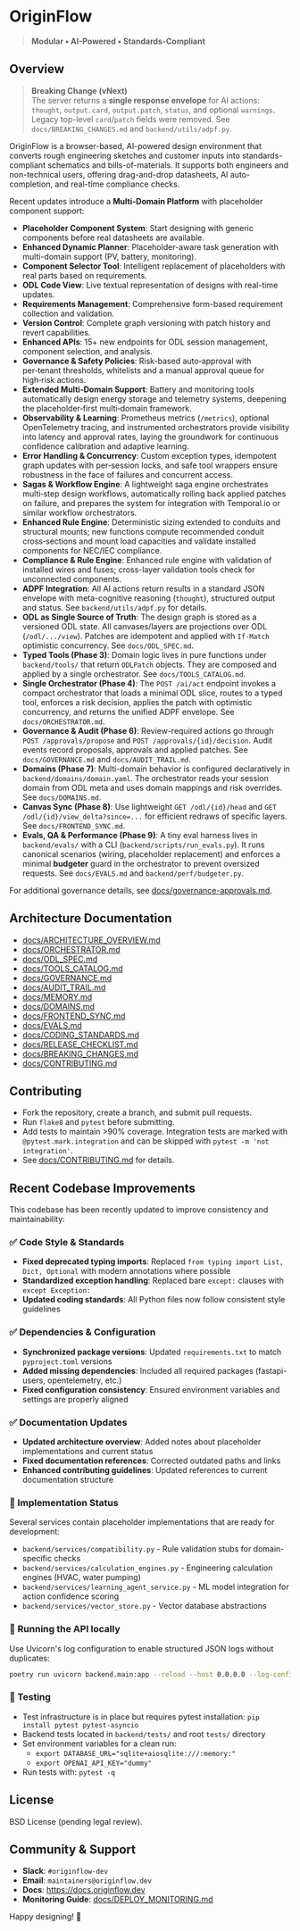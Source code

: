 # OriginFlow

> **Modular • AI-Powered • Standards-Compliant**

## Overview

> **Breaking Change (vNext)**  
> The server returns a **single response envelope** for AI actions: `thought`, `output.card`, `output.patch`, `status`, and optional `warnings`. Legacy top-level `card`/`patch` fields were removed. See `docs/BREAKING_CHANGES.md` and `backend/utils/adpf.py`.

OriginFlow is a browser-based, AI-powered design environment that converts rough engineering sketches and customer inputs into standards-compliant schematics and bills-of-materials. It supports both engineers and non-technical users, offering drag-and-drop datasheets, AI auto-completion, and real-time compliance checks.

Recent updates introduce a **Multi-Domain Platform** with placeholder component support:

- **Placeholder Component System**: Start designing with generic components before real datasheets are available.
- **Enhanced Dynamic Planner**: Placeholder-aware task generation with multi-domain support (PV, battery, monitoring).
- **Component Selector Tool**: Intelligent replacement of placeholders with real parts based on requirements.
- **ODL Code View**: Live textual representation of designs with real-time updates.
- **Requirements Management**: Comprehensive form-based requirement collection and validation.
- **Version Control**: Complete graph versioning with patch history and revert capabilities.
- **Enhanced APIs**: 15+ new endpoints for ODL session management, component selection, and analysis.
- **Governance & Safety Policies**: Risk-based auto‑approval with per‑tenant thresholds, whitelists and a manual approval queue for high‑risk actions.
- **Extended Multi‑Domain Support**: Battery and monitoring tools automatically design energy storage and telemetry systems, deepening the placeholder‑first multi‑domain framework.
- **Observability & Learning**: Prometheus metrics (`/metrics`), optional OpenTelemetry tracing, and instrumented orchestrators provide visibility into latency and approval rates, laying the groundwork for continuous confidence calibration and adaptive learning.
- **Error Handling & Concurrency**: Custom exception types, idempotent graph updates with per‑session locks, and safe tool wrappers ensure robustness in the face of failures and concurrent access.
- **Sagas & Workflow Engine**: A lightweight saga engine orchestrates multi‑step design workflows, automatically rolling back applied patches on failure, and prepares the system for integration with Temporal.io or similar workflow orchestrators.
- **Enhanced Rule Engine**: Deterministic sizing extended to conduits and structural mounts; new functions compute recommended conduit cross‑sections and mount load capacities and validate installed components for NEC/IEC compliance.
- **Compliance & Rule Engine**: Enhanced rule engine with validation of installed wires and fuses; cross-layer validation tools check for unconnected components.
- **ADPF Integration**: All AI actions return results in a standard JSON envelope with meta-cognitive reasoning (`thought`), structured output and status. See `backend/utils/adpf.py` for details.
- **ODL as Single Source of Truth**: The design graph is stored as a versioned ODL state. All canvases/layers are projections over ODL (`/odl/.../view`). Patches are idempotent and applied with `If-Match` optimistic concurrency. See `docs/ODL_SPEC.md`.
- **Typed Tools (Phase 3)**: Domain logic lives in pure functions under `backend/tools/` that return `ODLPatch` objects. They are composed and applied by a single orchestrator. See `docs/TOOLS_CATALOG.md`.
- **Single Orchestrator (Phase 4)**: The `POST /ai/act` endpoint invokes a compact orchestrator that loads a minimal ODL slice, routes to a typed tool, enforces a risk decision, applies the patch with optimistic concurrency, and returns the unified ADPF envelope. See `docs/ORCHESTRATOR.md`.
- **Governance & Audit (Phase 6)**: Review-required actions go through `POST /approvals/propose` and `POST /approvals/{id}/decision`. Audit events record proposals, approvals and applied patches. See `docs/GOVERNANCE.md` and `docs/AUDIT_TRAIL.md`.
- **Domains (Phase 7)**: Multi-domain behavior is configured declaratively in `backend/domains/domain.yaml`. The orchestrator reads your session domain from ODL meta and uses domain mappings and risk overrides. See `docs/DOMAINS.md`.
- **Canvas Sync (Phase 8)**: Use lightweight `GET /odl/{id}/head` and `GET /odl/{id}/view_delta?since=...` for efficient redraws of specific layers. See `docs/FRONTEND_SYNC.md`.
- **Evals, QA & Performance (Phase 9)**: A tiny eval harness lives in `backend/evals/` with a CLI (`backend/scripts/run_evals.py`). It runs canonical scenarios (wiring, placeholder replacement) and enforces a minimal **budgeter** guard in the orchestrator to prevent oversized requests. See `docs/EVALS.md` and `backend/perf/budgeter.py`.

For additional governance details, see [docs/governance-approvals.md](docs/governance-approvals.md).

## Architecture Documentation

- [docs/ARCHITECTURE_OVERVIEW.md](docs/ARCHITECTURE_OVERVIEW.md)
- [docs/ORCHESTRATOR.md](docs/ORCHESTRATOR.md)
- [docs/ODL_SPEC.md](docs/ODL_SPEC.md)
- [docs/TOOLS_CATALOG.md](docs/TOOLS_CATALOG.md)
- [docs/GOVERNANCE.md](docs/GOVERNANCE.md)
- [docs/AUDIT_TRAIL.md](docs/AUDIT_TRAIL.md)
- [docs/MEMORY.md](docs/MEMORY.md)
- [docs/DOMAINS.md](docs/DOMAINS.md)
- [docs/FRONTEND_SYNC.md](docs/FRONTEND_SYNC.md)
- [docs/EVALS.md](docs/EVALS.md)
- [docs/CODING_STANDARDS.md](docs/CODING_STANDARDS.md)
- [docs/RELEASE_CHECKLIST.md](docs/RELEASE_CHECKLIST.md)
- [docs/BREAKING_CHANGES.md](docs/BREAKING_CHANGES.md)
- [docs/CONTRIBUTING.md](docs/CONTRIBUTING.md)

## Contributing

- Fork the repository, create a branch, and submit pull requests.
- Run `flake8` and `pytest` before submitting.
- Add tests to maintain >90% coverage. Integration tests are marked with `@pytest.mark.integration` and can be skipped with `pytest -m 'not integration'`.
- See [docs/CONTRIBUTING.md](docs/CONTRIBUTING.md) for details.

## Recent Codebase Improvements

This codebase has been recently updated to improve consistency and maintainability:

### ✅ Code Style & Standards
- **Fixed deprecated typing imports**: Replaced `from typing import List, Dict, Optional` with modern annotations where possible
- **Standardized exception handling**: Replaced bare `except:` clauses with `except Exception:`
- **Updated coding standards**: All Python files now follow consistent style guidelines

### ✅ Dependencies & Configuration
- **Synchronized package versions**: Updated `requirements.txt` to match `pyproject.toml` versions
- **Added missing dependencies**: Included all required packages (fastapi-users, opentelemetry, etc.)
- **Fixed configuration consistency**: Ensured environment variables and settings are properly aligned

### ✅ Documentation Updates
- **Updated architecture overview**: Added notes about placeholder implementations and current status
- **Fixed documentation references**: Corrected outdated paths and links
- **Enhanced contributing guidelines**: Updated references to current documentation structure

### 📝 Implementation Status
Several services contain placeholder implementations that are ready for development:
- `backend/services/compatibility.py` - Rule validation stubs for domain-specific checks
- `backend/services/calculation_engines.py` - Engineering calculation engines (HVAC, water pumping)
- `backend/services/learning_agent_service.py` - ML model integration for action confidence scoring
- `backend/services/vector_store.py` - Vector database abstractions

### 🚀 Running the API locally
Use Uvicorn's log configuration to enable structured JSON logs without duplicates:

```bash
poetry run uvicorn backend.main:app --reload --host 0.0.0.0 --log-config backend/logging.dev.json
```

### 🧪 Testing
- Test infrastructure is in place but requires pytest installation: `pip install pytest pytest-asyncio`
- Backend tests located in `backend/tests/` and root `tests/` directory
- Set environment variables for a clean run:
  - `export DATABASE_URL="sqlite+aiosqlite:///:memory:"`
  - `export OPENAI_API_KEY="dummy"`
- Run tests with: `pytest -q`

## License

BSD License (pending legal review).

## Community & Support

- **Slack**: `#originflow-dev`
- **Email**: `maintainers@originflow.dev`
- **Docs**: https://docs.originflow.dev
- **Monitoring Guide**: [docs/DEPLOY_MONITORING.md](docs/DEPLOY_MONITORING.md)

Happy designing! 🚀
